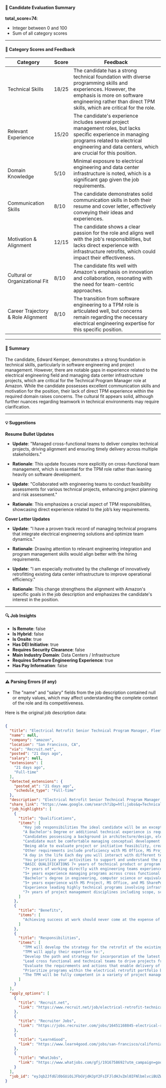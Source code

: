 #### 📄 Candidate Evaluation Summary
**total_score=74**:  
- Integer between 0 and 100  
- Sum of all category scores  

---

#### 🎯 Category Scores and Feedback

| Category                        | Score | Feedback |
|--------------------------------|-------|----------|
| Technical Skills                 | 18/25 | The candidate has a strong technical foundation with diverse programming skills and experiences. However, the emphasis is more on software engineering rather than direct TPM skills, which are critical for the role. |
| Relevant Experience              | 15/20 | The candidate's experience includes several project management roles, but lacks specific experience in managing programs related to electrical engineering and data centers, which are crucial for this position. |
| Domain Knowledge                 | 5/10  | Minimal exposure to electrical engineering and data center infrastructure is noted, which is a significant gap given the job requirements. |
| Communication Skills             | 8/10  | The candidate demonstrates solid communication skills in both their resume and cover letter, effectively conveying their ideas and experiences. |
| Motivation & Alignment           | 12/15 | The candidate shows a clear passion for the role and aligns well with the job's responsibilities, but lacks direct experience with infrastructure retrofits, which could impact their effectiveness. |
| Cultural or Organizational Fit   | 8/10  | The candidate fits well with Amazon's emphasis on innovation and collaboration, resonating with the need for team-centric approaches. |
| Career Trajectory & Role Alignment | 8/10  | The transition from software engineering to a TPM role is articulated well, but concerns remain regarding the necessary electrical engineering expertise for this specific position. |

---

#### 🧾 Summary

The candidate, Edward Kemper, demonstrates a strong foundation in technical skills, particularly in software engineering and project management. However, there are notable gaps in experience related to the electrical engineering field and managing data center infrastructure projects, which are critical for the Technical Program Manager role at Amazon. While the candidate possesses excellent communication skills and motivation for the position, their lack of direct TPM experience within the required domain raises concerns. The cultural fit appears solid, although further nuances regarding teamwork in technical environments may require clarification.

---

#### 💡 Suggestions

**Resume Bullet Updates**  
- **Update**: "Managed cross-functional teams to deliver complex technical projects, driving alignment and ensuring timely delivery across multiple stakeholders."
- **Rationale**: This update focuses more explicitly on cross-functional team management, which is essential for the TPM role rather than leaning heavily on software development.

- **Update**: "Collaborated with engineering teams to conduct feasibility assessments for various technical projects, enhancing project planning and risk assessment."
- **Rationale**: This emphasizes a crucial aspect of TPM responsibilities, showcasing direct experience related to the job’s key requirements.

**Cover Letter Updates**  
- **Update**: "I have a proven track record of managing technical programs that integrate electrical engineering solutions and optimize team dynamics."
- **Rationale**: Drawing attention to relevant engineering integration and program management skills would align better with the hiring requirements.

- **Update**: "I am especially motivated by the challenge of innovatively retrofitting existing data center infrastructure to improve operational efficiency."
- **Rationale**: This change strengthens the alignment with Amazon's specific goals in the job description and emphasizes the candidate's interest in the position.

---

#### 🔍 Job Insights

- **Is Remote**: false  
- **Is Hybrid**: false  
- **Is Onsite**: true  
- **Has DEI Initiative**: true  
- **Requires Security Clearance**: false  
- **Main Industry Domain**: Data Centers / Infrastructure  
- **Requires Software Engineering Experience**: true  
- **Has Pay Information**: false  

---

#### ⚠️ Parsing Errors (if any)

- The "name" and "salary" fields from the job description contained null or empty values, which may affect understanding the complete context of the role and its competitiveness.

Here is the original job description data:

```json

{
  "title": "Electrical Retrofit Senior Technical Program Manager, Fleet Remediation Engineering",
  "name": null,
  "company": "amazon",
  "location": "San Francisco, CA",
  "via": "Recruit.net",
  "posted": "21 days ago",
  "salary": null,
  "extensions": [
    "21 days ago",
    "Full-time"
  ],
  "detected_extensions": {
    "posted_at": "21 days ago",
    "schedule_type": "Full-time"
  },
  "description": "Electrical Retrofit Senior Technical Program Manager, Fleet Remediation Engineering Job ID: 2889307 | Amazon Data Services, Inc.\nAWS Infrastructure Services owns the design, planning, delivery, and operation of all AWS global infrastructure. In other words, we\u2019re the people who keep the cloud running. We support all AWS data centers and all of the servers, storage, networking, power, and cooling equipment that ensure our customers have continual access to the innovation they rely on. We work on the most challenging problems, with thousands of variables impacting the supply chain \u2014 and we\u2019re looking for talented people who want to help.\nYou\u2019ll join a diverse team of electrical, mechanical, structural, and hardware engineers, supply chain specialists, security experts, operations managers, and other vital roles. You\u2019ll collaborate with people across AWS to help us deliver the highest standards for safety and security while providing seemingly infinite capacity at the lowest possible cost for our customers. And you\u2019ll experience an inclusive culture that welcomes bold ideas and empowers you to own them to completion.\nFleet Remediation Engineering specializes in retrofit efforts that span several engineering disciplines and is applied across a variety of data center infrastructure designs. We align stakeholders to place a high focus on engineering design quality, implementation, and delivery of the most advanced, most difficult, and most ambiguous infrastructure retrofit efforts within the existing AWS data center community. By continuously mapping priorities defined via AWS\u2019 Capital Improvement Prioritization Program (CIPP), we invest the proper time and effort into projects that achieve the largest bottom-line impact for the business. We are passionate about ensuring our latest innovations are implemented into our existing fleet to provide maximum benefit on behalf of our customers, and get our energy through challenge, innovation and design.\nWe are seeking an experienced Senior Technical Program Manager to support our portfolio of electrical retrofit programs that modernize and improve the reliability within our extensive data center fleet. The Sr. TPM will develop the strategy for the retrofit of the existing data center fleet with the latest generation of electrical products and electrical distribution infrastructure technologies. The Sr. TPM will apply their expertise to:\nDevelop the path and strategy for incorporation of the latest electrical engineering solutions to existing data center fleet.\nLead cross functional and technical teams to drive projects from concept to requirements definition, feasibility assessments, designs, implementation, testing, and deployment.\nEvaluate the requirements and actions that enable delivery of the electrical programs in our fleet of existing data centers.\nPrioritize programs within the electrical retrofit portfolio based on technical risks and gain alignment on that prioritization.\nAt Amazon, along with technical strength, we expect our Sr. TPMs to interact with internal and external customers, partners and suppliers to understand our joint business goals and priorities, and to execute rapidly, delivering high-quality functionality.\nAmazon's vision is to be the world's most customer-centric company, and this role is key to that vision. These capital improvements to our data centers are essential for meeting our customers\u2019 expectations for service and value and meeting Amazon\u2019s goals for efficiency, speed, and reliability as we continue expanding our data centers to hyper-scale. This role provides a unique opportunity to engage with cloud infrastructure at a large scale and the exceptional people that design and implement solutions and operate the infrastructure for the cloud.\nKey job responsibilities The ideal candidate will be an exceptionally strong communicator, both written and verbally, and possess 7-10+ years of experience in tactical project management of highly technical electrical engineering initiatives, as well as strategic program management. Experience in managing data center infrastructure deployments, R&D projects, and understanding of SQL databases is a plus. A Bachelor's Degree or additional technical experience is required. Candidates possessing a background in architecture/design, electrical engineering, data center infrastructure/operations, and/or construction, who have transitioned to a program management discipline will have a distinct advantage.\nCandidate must be comfortable managing conceptual development efforts, remote project delivery teams, and possess the ability to facilitate technical whiteboard sessions to troubleshoot project or initiative implementation issues, and remove barriers to project or initiative success. Being able to evaluate project or initiative feasibility, create cross-functional matrix-based teams, establish trust with a variety of stakeholders across multiple time zones, eliminate non-value-add activity, design solutions, remove blockers, and find creative ways to accelerate project or initiative delivery is a must.\nThe TPM will be fully competent in a variety of project management tools, methodologies and techniques for all phases of the project lifecycle and exhibit demonstrated proficiency in core project management disciplines including scope, schedule, budget, resources, quality and risk management, reporting and metric development/tracking.\nOther requirements include proficiency with MS Office, MS Project, MS SharePoint and Smartsheet.\nA day in the life Each day you will interact with different teams responsible for engineering, development, finance, integration, and operation of these complex capital improvement programs and affiliated systems. You prioritize your activities to support and understand the projects\u2019 status, solve problems and blockers, and focus on the actions that are most impactful for program success.\nAbout the team Why AWS Amazon Web Services (AWS) is the world\u2019s most comprehensive and broadly adopted cloud platform. We pioneered cloud computing and never stopped innovating \u2014 that\u2019s why customers from the most successful startups to Global 500 companies trust our robust suite of products and services to power their businesses.\nDiverse Experiences Amazon values diverse experiences. Even if you do not meet all of the preferred qualifications and skills listed in the job description, we encourage candidates to apply. If your career is just starting, hasn\u2019t followed a traditional path, or includes alternative experiences, don\u2019t let it stop you from applying.\nWork/Life Balance We value work-life harmony. Achieving success at work should never come at the expense of sacrifices at home, which is why we strive for flexibility as part of our working culture. When we feel supported in the workplace and at home, there\u2019s nothing we can\u2019t achieve in the cloud.\nInclusive Team Culture Here at AWS, it\u2019s in our nature to learn and be curious. Our employee-led affinity groups foster a culture of inclusion that empower us to be proud of our differences. Ongoing events and learning experiences, including our Conversations on Race and Ethnicity (CORE) and AmazeCon (gender diversity) conferences, inspire us to never stop embracing our uniqueness.\nMentorship and Career Growth We\u2019re continuously raising our performance bar as we strive to become Earth\u2019s Best Employer. That\u2019s why you\u2019ll find endless knowledge-sharing, mentorship and other career-advancing resources here to help you develop into a better-rounded professional.\nBASIC QUALIFICATIONS 7+ years of technical product or program management experience\n7+ years of working directly with engineering teams experience\n5+ years experience managing programs across cross functional teams, building processes and coordinating release schedules\nBachelor's degree in engineering, computer science or equivalent\n5+ years experience with MS Project, MS Office, and MS SharePoint\nPREFERRED QUALIFICATIONS Experience owning/driving roadmap strategy and definition\nExperience leading highly technical programs involving infrastructure, complex systems, systems engineering\n7+ years of project management disciplines including scope, schedule, budget, quality, along with risk and critical path management experience\nAmazon is committed to a diverse and inclusive workplace. Amazon is an equal opportunity employer and does not discriminate on the basis of race, national origin, gender, gender identity, sexual orientation, protected veteran status, disability, age, or other legally protected status.\n#J-18808-Ljbffr",
  "share_link": "https://www.google.com/search?ibp=htl;jobs&q=Technical+Program+Manager&htidocid=IIiqT3WDoOWuVBZVAAAAAA%3D%3D&hl=en-US&shndl=37&shmd=H4sIAAAAAAAA_x2MsQrCQAxAcfUTdMks2orgopOICoIg6i7pGa8p16TkMogf6HdZXd7yeG_4GQybXaLgxgETXMhNn-xwJWE1uFGo5W_OptGwhRMKRrIp7BOR90FLD0ZnFdhJZCEylggzOGoFmdBCDb07qMZEo3Xt3uVVWeacipi9D0MRtC1VqNJX2WiVf7jnGo26hE73xXL-KjqJkzG2-O5fLHBFgb2hBM5Bp7DdfAHcF0WtyQAAAA&shmds=v1_AQbUm97wtSIG1z7mEdHfzbsXmcHKWuD19Db_anVQqRahFCo4Pg&source=sh/x/job/li/m1/1#fpstate=tldetail&htivrt=jobs&htiq=Technical+Program+Manager&htidocid=IIiqT3WDoOWuVBZVAAAAAA%3D%3D",
  "job_highlights": [
    {
      "title": "Qualifications",
      "items": [
        "Key job responsibilities The ideal candidate will be an exceptionally strong communicator, both written and verbally, and possess 7-10+ years of experience in tactical project management of highly technical electrical engineering initiatives, as well as strategic program management",
        "A Bachelor's Degree or additional technical experience is required",
        "Candidates possessing a background in architecture/design, electrical engineering, data center infrastructure/operations, and/or construction, who have transitioned to a program management discipline will have a distinct advantage",
        "Candidate must be comfortable managing conceptual development efforts, remote project delivery teams, and possess the ability to facilitate technical whiteboard sessions to troubleshoot project or initiative implementation issues, and remove barriers to project or initiative success",
        "Being able to evaluate project or initiative feasibility, create cross-functional matrix-based teams, establish trust with a variety of stakeholders across multiple time zones, eliminate non-value-add activity, design solutions, remove blockers, and find creative ways to accelerate project or initiative delivery is a must",
        "Other requirements include proficiency with MS Office, MS Project, MS SharePoint and Smartsheet",
        "A day in the life Each day you will interact with different teams responsible for engineering, development, finance, integration, and operation of these complex capital improvement programs and affiliated systems",
        "You prioritize your activities to support and understand the projects\u2019 status, solve problems and blockers, and focus on the actions that are most impactful for program success",
        "BASIC QUALIFICATIONS 7+ years of technical product or program management experience",
        "7+ years of working directly with engineering teams experience",
        "5+ years experience managing programs across cross functional teams, building processes and coordinating release schedules",
        "Bachelor's degree in engineering, computer science or equivalent",
        "5+ years experience with MS Project, MS Office, and MS SharePoint",
        "Experience leading highly technical programs involving infrastructure, complex systems, systems engineering",
        "7+ years of project management disciplines including scope, schedule, budget, quality, along with risk and critical path management experience"
      ]
    },
    {
      "title": "Benefits",
      "items": [
        "Achieving success at work should never come at the expense of sacrifices at home, which is why we strive for flexibility as part of our working culture"
      ]
    },
    {
      "title": "Responsibilities",
      "items": [
        "TPM will develop the strategy for the retrofit of the existing data center fleet with the latest generation of electrical products and electrical distribution infrastructure technologies",
        "TPM will apply their expertise to:",
        "Develop the path and strategy for incorporation of the latest electrical engineering solutions to existing data center fleet",
        "Lead cross functional and technical teams to drive projects from concept to requirements definition, feasibility assessments, designs, implementation, testing, and deployment",
        "Evaluate the requirements and actions that enable delivery of the electrical programs in our fleet of existing data centers",
        "Prioritize programs within the electrical retrofit portfolio based on technical risks and gain alignment on that prioritization",
        "The TPM will be fully competent in a variety of project management tools, methodologies and techniques for all phases of the project lifecycle and exhibit demonstrated proficiency in core project management disciplines including scope, schedule, budget, resources, quality and risk management, reporting and metric development/tracking"
      ]
    }
  ],
  "apply_options": [
    {
      "title": "Recruit.net",
      "link": "https://www.recruit.net/job/electrical-retrofit-technical-program-manager-jobs/50415F00CD882E2F?utm_campaign=google_jobs_apply&utm_source=google_jobs_apply&utm_medium=organic"
    },
    {
      "title": "Recruiter Jobs",
      "link": "https://jobs.recruiter.com/jobs/16451168845-electrical-retrofit-senior-technical-program-manager-fleet-remediation-engineer?utm_campaign=google_jobs_apply&utm_source=google_jobs_apply&utm_medium=organic"
    },
    {
      "title": "Learn4Good",
      "link": "https://www.learn4good.com/jobs/san-francisco/california/engineering/4066844863/e/?utm_campaign=google_jobs_apply&utm_source=google_jobs_apply&utm_medium=organic"
    },
    {
      "title": "WhatJobs",
      "link": "https://www.whatjobs.com/gfj/1916758692?utm_campaign=google_jobs_apply&utm_source=google_jobs_apply&utm_medium=organic"
    }
  ],
  "job_id": "eyJqb2JfdGl0bGUiOiJFbGVjdHJpY2FsIFJldHJvZml0IFNlbmlvciBUZWNobmljYWwgUHJvZ3JhbSBNYW5hZ2VyLCBGbGVldCBSZW1lZGlhdGlvbiBFbmdpbmVlcmluZyIsImNvbXBhbnlfbmFtZSI6ImFtYXpvbiIsImFkZHJlc3NfY2l0eSI6IlNhbiBGcmFuY2lzY28sIENBIiwiaHRpZG9jaWQiOiJJSWlxVDNXRG9PV3VWQlpWQUFBQUFBPT0iLCJ1dWxlIjoidytDQUlRSUNJTlZXNXBkR1ZrSUZOMFlYUmxjdyJ9"
}